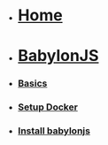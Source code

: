 <!-- docs/_sidebar.md -->

* [<h1>Home</h1>](/)
* [<h1>BabylonJS</h1>](/Block_3/README.md)
* [<h3>Basics</h3>](Block_3/section_1/html5_intro.md)
* [<h3>Setup Docker</h3>](Block_3/section_2/setup.md)
* [<h3>Install babylonjs</h3>](Block_3/section_3/section_3.md)
<!--
* [<h3>Environments</h3>](Block_3/section_2/section_2.md)
* [<h3>Player Movement and Interaction</h3>](Block_3/section_3/section_3.md)
* [<h3>Sprite Animation</h3>](Block_1/section_4/section_4.md) 
* [<h3>Player Mechanics</h3>](Block_1/section_5/section_5.md) 
* [<h3>Physics, particles emitters and shaders</h3>](Block_1/section_6/section_6.md) 
* [<h3>User Interface</h3>](Block_1/section_7/section_8.md) 
* [<h3>Sprite Animation</h3>](Block_1/section_8/section_8.md) 

->